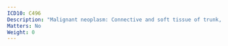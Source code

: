```yaml
---
ICD10: C496
Description: "Malignant neoplasm: Connective and soft tissue of trunk, unspecified"
Matters: No
Weight: 0
---
```

